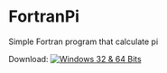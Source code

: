# FortranPi
Simple Fortran program that calculate pi

Download: [![Windows 32 & 64 Bits](https://cdn2.iconfinder.com/data/icons/black-white-social-media/32/windows_online_social_media_operating_system-24.png)](https://github.com/KateLin-BASIC/FortranPi/releases/download/1.0/pi.exe)
